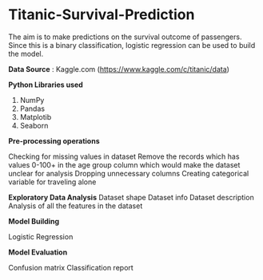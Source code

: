 # Titanic-Survival-Prediction

The aim is to make predictions on the survival outcome of passengers. Since this is a binary classification, logistic regression can be used to build the model.

**Data Source** : Kaggle.com (https://www.kaggle.com/c/titanic/data)

**Python Libraries used**

1. NumPy
2. Pandas
3. Matplotib
4. Seaborn

**Pre-processing operations**

Checking for missing values in dataset
Remove the records which has values 0-100+ in the age group column which would make the dataset unclear for analysis
Dropping unnecessary columns
Creating categorical variable for traveling alone

**Exploratory Data Analysis**
Dataset shape
Dataset info
Dataset description
Analysis of all the features in the dataset

**Model Building**

Logistic Regression 

**Model Evaluation**

Confusion matrix
Classification report
